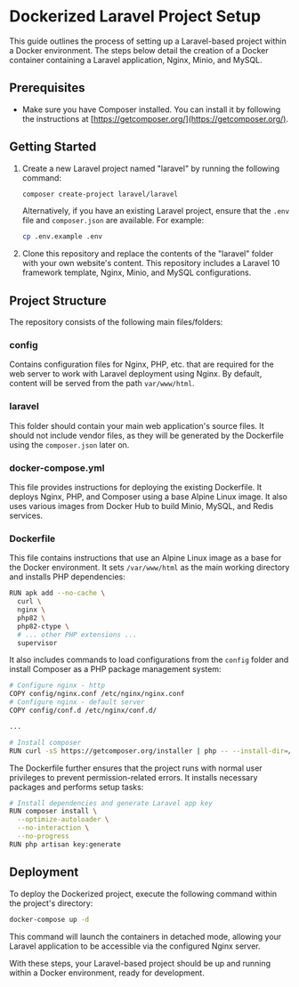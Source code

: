 # Dockerized Laravel Project Setup

This guide outlines the process of setting up a Laravel-based project within a Docker environment. The steps below detail   the creation of a Docker container containing a Laravel application, Nginx, Minio, and MySQL.

## Prerequisites

- Make sure you have Composer installed. You can install it by following the instructions at [https://getcomposer.org/](https://getcomposer.org/).

## Getting Started

1. Create a new Laravel project named "laravel" by running the following command:

    ```sh
    composer create-project laravel/laravel
    ```

    Alternatively, if you have an existing Laravel project, ensure that the `.env` file and `composer.json` are available. For example:

    ```sh
    cp .env.example .env
    ```

2. Clone this repository and replace the contents of the "laravel" folder with your own website's content. This repository includes a Laravel 10 framework template, Nginx, Minio, and MySQL configurations.

## Project Structure

The repository consists of the following main files/folders:

### config

Contains configuration files for Nginx, PHP, etc. that are required for the web server to work with Laravel deployment using Nginx. By default, content will be served from the path `var/www/html`.

### laravel

This folder should contain your main web application's source files. It should not include vendor files, as they will be generated by the Dockerfile using the `composer.json` later on.

### docker-compose.yml

This file provides instructions for deploying the existing Dockerfile. It deploys Nginx, PHP, and Composer using a base Alpine Linux image. It also uses various images from Docker Hub to build Minio, MySQL, and Redis services.

### Dockerfile

This file contains instructions that use an Alpine Linux image as a base for the Docker environment. It sets `/var/www/html` as the main working directory and installs PHP dependencies:

```sh
RUN apk add --no-cache \
  curl \
  nginx \
  php82 \
  php82-ctype \
  # ... other PHP extensions ...
  supervisor
```

It also includes commands to load configurations from the `config` folder and install Composer as a PHP package management system:

```sh
# Configure nginx - http
COPY config/nginx.conf /etc/nginx/nginx.conf
# Configure nginx - default server
COPY config/conf.d /etc/nginx/conf.d/

...

# Install composer
RUN curl -sS https://getcomposer.org/installer | php -- --install-dir=/usr/bin --filename=composer 
```

The Dockerfile further ensures that the project runs with normal user privileges to prevent permission-related errors. It installs necessary packages and performs setup tasks:

```sh
# Install dependencies and generate Laravel app key
RUN composer install \
  --optimize-autoloader \
  --no-interaction \
  --no-progress
RUN php artisan key:generate
```

## Deployment

To deploy the Dockerized project, execute the following command within the project's directory:

```sh
docker-compose up -d
```

This command will launch the containers in detached mode, allowing your Laravel application to be accessible via the configured Nginx server.

With these steps, your Laravel-based project should be up and running within a Docker environment, ready for development.
```
